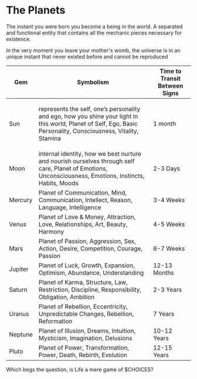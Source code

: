 # The Planets

The instant you were born you become a being in the world. A separated and functional entity that contains all the mechanic pieces necessary for existence.

In the very moment you leave your mother's womb, the universe is in an unique instant that never existed before and cannot be reproduced&#x20;



| Gem     | Symbolism                                                                                                                                                                      | Time to Transit Between Signs |
| ------- | ------------------------------------------------------------------------------------------------------------------------------------------------------------------------------ | ----------------------------- |
| Sun     | <p>represents the self, one’s personality and ego, how you shine your light in this world, Planet of Self, Ego, Basic Personality, Consciousness, Vitality, Stamina</p><p></p> | 1 month                       |
| Moon    | internal identity, how we best nurture and nourish ourselves through self care, Planet of Emotions, Unconsciousness, Emotions, Instincts, Habits, Moods                        | 2-3 Days                      |
| Mercury | Planet of Communication, Mind, Communication, Intellect, Reason, Language, Intelligence                                                                                        | 3-4 Weeks                     |
| Venus   | Planet of Love & Money, Attraction, Love, Relationships, Art, Beauty, Harmony                                                                                                  | 4-5 Weeks                     |
| Mars    | Planet of Passion, Aggression, Sex, Action, Desire, Competition, Courage, Passion                                                                                              | 6-7 Weeks                     |
| Jupiter | Planet of  Luck, Growth, Expansion, Optimism, Abundance, Understanding                                                                                                         | 12-13 Months                  |
| Saturn  | Planet of Karma, Structure, Law, Restriction, Discipline, Responsibility, Obligation, Ambition                                                                                 | 2-3 Years                     |
| Uranus  | Planet of Rebellion, Eccentricity, Unpredictable Changes, Rebellion, Reformation                                                                                               | 7 Years                       |
| Neptune | Planet of Illusion, Dreams, Intuition, Mysticism, Imagination, Delusions                                                                                                       | 10-12 Years                   |
| Pluto   | Planet of Power, Transformation, Power, Death, Rebirth, Evolution                                                                                                              | 12-15 Years                   |





Which begs the question, is Life a mere game of $CHOICES?

